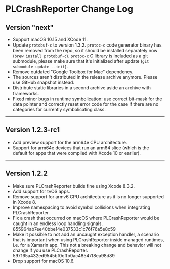 # PLCrashReporter Change Log

## Version "next"

* Support macOS 10.15 and XCode 11.
* Update `protobuf-c` to version 1.3.2. `protoc-c` code generator binary has been removed from the repo, so it should be installed separately now (`brew install protobuf-c`). `protoc-c` C library is included as a git submodule, please make sure that it's initialized after update (`git submodule update --init`).
* Remove outdated "Google Toolbox for Mac" dependency.
* The sources aren't distributed in the release archive anymore. Please use GitHub snapshot instead.
* Distribute static libraries in a second archive aside an archive with frameworks.
* Fixed minor bugs in runtime symbolication: use correct bit-mask for the data pointer and correctly reset error code for the case if there are no categories for currently symbolicating class.

___

## Version 1.2.3-rc1

* Add preview support for the arm64e CPU architecture.
* Support for arm64e devices that run an arm64 slice (which is the default for apps that were compiled with Xcode 10 or earlier).

___

## Version 1.2.2

* Make sure PLCrashReporter builds fine using Xcode 8.3.2.
* Add support for tvOS apps.
* Remove support for armv6 CPU architecture as it is no longer supported in Xcode 8.
* Improve namespacing to avoid symbol collisions when integrating PLCrashReporter.
* Fix a crash that occurred on macOS where PLCrashReporter would be caught in an endless loop handling signals. 855964ab7ee40bbe14e037533c1c76f76a5e8c59
* Make it possible to not add an uncaught exception handler, a scenario that is important when using PLCrashReporter inside managed runtimes, i.e. for a Xamarin app. This not a breaking change and behavior will not change if you use PLCrashReporter. 597165a432ed9545bf0cffb0ac48547f8ea98d89
* Drop support for macOS 10.6.
